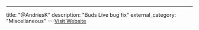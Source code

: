 ---
title: "@AndriesK"
description: "Buds Live bug fix"
external_category: "Miscellaneous"
---[Visit Website](https://github.com/AndriesK)


